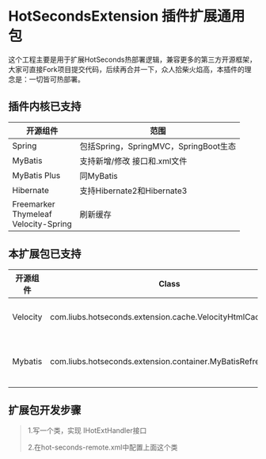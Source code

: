# HotSecondsExtension 插件扩展通用包

这个工程主要是用于扩展HotSeconds热部署逻辑，兼容更多的第三方开源框架，大家可直接Fork项目提交代码，后续再合并一下，众人拾柴火焰高，本插件的理念是：一切皆可热部署。

## 插件内核已支持
| 开源组件                                         | 范围                              |
|----------------------------------------------|---------------------------------|
| Spring                                       | 包括Spring，SpringMVC，SpringBoot生态 |
| MyBatis                                      | 支持新增/修改 接口和.xml文件            |
| MyBatis Plus                                 | 同MyBatis                        |
| Hibernate                                    | 支持Hibernate2和Hibernate3         |
| Freemarker<br/>Thymeleaf<br/>Velocity-Spring | 刷新缓存                            |


## 本扩展包已支持
| 开源组件     | Class                                 | 范围           |
|----------|---------------------------------------|--------------|
| Velocity | com.liubs.hotseconds.extension.cache.VelocityHtmlCacheClear | 刷新html缓存     |
| Mybatis  | com.liubs.hotseconds.extension.container.MyBatisRefresh | 一个demo，内核已支持 |


## 扩展包开发步骤

>1.写一个类，实现 IHotExtHandler接口
>
>2.在hot-seconds-remote.xml中配置上面这个类


